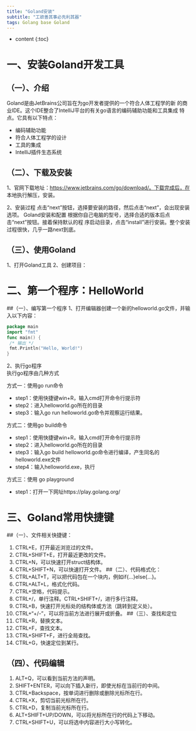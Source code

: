```yaml
---
title: "Goland安装"
subtitle: "工欲善其事必先利其器"
tags: Golang base Goland
---
```






* content
{:toc}


# ⼀、安装Goland开发⼯具
## （⼀）、介绍
Goland是由JetBrains公司旨在为go开发者提供的⼀个符合⼈体⼯程学的新
的商业IDE。这个IDE整合了IntelliJ平台的有关go语⾔的编码辅助功能和⼯具集成
特点。它具有以下特点：
- 编码辅助功能
- 符合⼈体⼯程学的设计
- ⼯具的集成
- IntelliJ插件⽣态系统

## （⼆）、下载及安装
1、官⽹下载地址：https://www.jetbrains.com/go/download/。下载完成后，在
本地执⾏解压，安装。

2、安装过程
点击“next”按钮，选择要安装的路径，然后点击“next”，会出现安装选项。
Goland安装和配置
根据你⾃⼰电脑的型号，选择合适的版本后点击“next”按钮。接着保持默认的程
序启动⽬录，点击“install”进⾏安装。整个安装过程很快，⼏乎⼀路next到底。
## （三）、使⽤Goland
1、打开Goland⼯具
2、创建项⽬：
# ⼆、第⼀个程序：HelloWorld
##（⼀）、编写第⼀个程序
1、打开编辑器创建⼀个新的helloworld.go⽂件，并输⼊以下内容：
```go
package main
import "fmt"
func main() {
 /* 输出 */
 fmt.Println("Hello, World!")
}
```

2、执⾏go程序  
执⾏go程序由⼏种⽅式

⽅式⼀：使⽤go run命令
- step1：使⽤快捷键win+R，输⼊cmd打开命令⾏提示符
- step2：进⼊helloworld.go所在的⽬录
- step3：输⼊go run helloworld.go命令并观察运⾏结果。

⽅式⼆：使⽤go build命令
- step1：使⽤快捷键win+R，输⼊cmd打开命令⾏提示符
- step2：进⼊helloworld.go所在的⽬录
- step3：输⼊go build helloworld.go命令进⾏编译，产⽣同名的
helloworld.exe⽂件
- step4：输⼊helloworld.exe，执⾏
 
⽅式三：使⽤ go playground
- step1：打开⼀下⽹址https://play.golang.org/

# 三、Goland常⽤快捷键
##（⼀）、⽂件相关快捷键：
1. CTRL+E，打开最近浏览过的⽂件。
2. CTRL+SHIFT+E，打开最近更改的⽂件。
3. CTRL+N，可以快速打开struct结构体。
4. CTRL+SHIFT+N，可以快速打开⽂件。
##（⼆）、代码格式化：
1. CTRL+ALT+T，可以把代码包在⼀个块内，例如if{…}else{…}。
2. CTRL+ALT+L，格式化代码。
3. CTRL+空格，代码提示。
4. CTRL+/，单⾏注释。CTRL+SHIFT+/，进⾏多⾏注释。
5. CTRL+B，快速打开光标处的结构体或⽅法（跳转到定义处）。
6. CTRL+“+/-”，可以将当前⽅法进⾏展开或折叠。
##（三）、查找和定位
1. CTRL+R，替换⽂本。
2. CTRL+F，查找⽂本。
3. CTRL+SHIFT+F，进⾏全局查找。
4. CTRL+G，快速定位到某⾏。
## （四）、代码编辑
1. ALT+Q，可以看到当前⽅法的声明。
2. SHIFT+ENTER，可以向下插⼊新⾏，即使光标在当前⾏的中间。
3. CTRL+Backspace，按单词进⾏删除或删除光标所在⾏。
4. CTRL+X，剪切当前光标所在⾏。
5. CTRL+D，复制当前光标所在⾏。
6. ALT+SHIFT+UP/DOWN，可以将光标所在⾏的代码上下移动。
7. CTRL+SHIFT+U，可以将选中内容进⾏⼤⼩写转化。